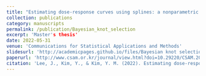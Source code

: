 ```yaml
---
title: "Estimating dose-response curves using splines: a nonparametric Bayesian knot selection method"
collection: publications
category: manuscripts
permalink: /publication/Bayesian_knot_selection
excerpt: 'Master's thesis'
date: 2022-05-31
venue: 'Communications for Statistical Applications and Methods'
slidesurl: 'http://academicpages.github.io/files/Bayesian knot selection.pdf'
paperurl: 'http://www.csam.or.kr/journal/view.html?doi=10.29220/CSAM.2022.29.3.287'
citation: 'Lee, J., Kim, Y., & Kim, Y. M. (2022). Estimating dose-response curves using splines: a nonparametric Bayesian knot selection method. Communications for Statistical Applications and Methods, 29(3), 287-299.'
---
```

